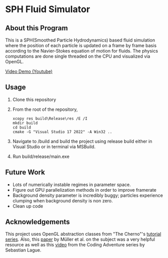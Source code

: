 # SPH Fluid Simulator
 
## About this Program

This is a SPH(Smoothed Particle Hydrodynamics) based fluid simulation where the position of each particle is updated on a frame by frame basis according to the Navier-Stokes equation of motion for fluids. The physics computations are done single threaded on the CPU and visualized via OpenGL.

[Video Demo (Youtube)](https://youtu.be/CzYODLT_00g)

## Usage

1. Clone this repository

2. From the root of the repository, 
    ```
    xcopy res build\Release\res /E /I
    mkdir build
    cd build
    cmake -G "Visual Studio 17 2022" -A Win32 ..
    ```

3. Navigate to /build and build the project using release build either in Visual Studio or in terminal via MSBuild.

4. Run build/release/main.exe

## Future Work

* Lots of numerically instable regimes in parameter space.
* Figure out GPU parallelization methods in order to improve framerate
* Background density parameter is incredibly buggy; particles experience clumping when background density is non zero.
* Clean up code

## Acknowledgements

This project uses OpenGL abstraction classes from "The Cherno"'s [tutorial series](https://www.youtube.com/playlist?list=PLlrATfBNZ98foTJPJ_Ev03o2oq3-GGOS2). Also, this [paper](https://matthias-research.github.io/pages/publications/sca03.pdf) by Müller et al. on the subject was a very helpful resource as well as this [video](https://www.youtube.com/watch?v=rSKMYc1CQHE) from the Coding Adventure series by Sebastian Lague.